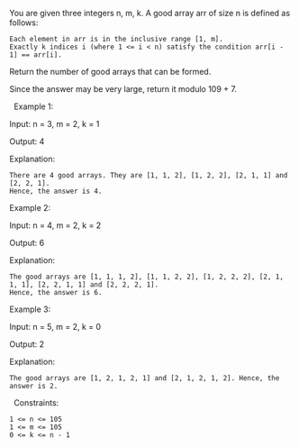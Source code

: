 You are given three integers n, m, k. A good array arr of size n is defined as follows:


	Each element in arr is in the inclusive range [1, m].
	Exactly k indices i (where 1 <= i < n) satisfy the condition arr[i - 1] == arr[i].


Return the number of good arrays that can be formed.

Since the answer may be very large, return it modulo 109 + 7.

 
Example 1:


Input: n = 3, m = 2, k = 1

Output: 4

Explanation:


	There are 4 good arrays. They are [1, 1, 2], [1, 2, 2], [2, 1, 1] and [2, 2, 1].
	Hence, the answer is 4.



Example 2:


Input: n = 4, m = 2, k = 2

Output: 6

Explanation:


	The good arrays are [1, 1, 1, 2], [1, 1, 2, 2], [1, 2, 2, 2], [2, 1, 1, 1], [2, 2, 1, 1] and [2, 2, 2, 1].
	Hence, the answer is 6.



Example 3:


Input: n = 5, m = 2, k = 0

Output: 2

Explanation:


	The good arrays are [1, 2, 1, 2, 1] and [2, 1, 2, 1, 2]. Hence, the answer is 2.



 
Constraints:


	1 <= n <= 105
	1 <= m <= 105
	0 <= k <= n - 1

